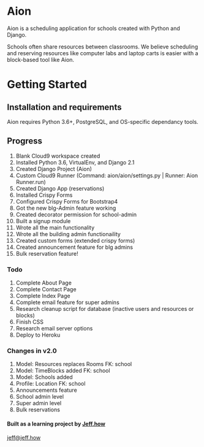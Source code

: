 # Aion

Aion is a scheduling application for schools created with Python and Django.

Schools often share resources between classrooms. We believe scheduling and 
reserving  resources like computer labs and laptop carts is easier with a 
block-based tool like Aion.

# Getting Started

## Installation and requirements
Aion requires Python 3.6+, PostgreSQL, and OS-specific dependancy tools.

## Progress
1. Blank Cloud9 workspace created
2. Installed Python 3.6, VirtualEnv, and Django 2.1
3. Created Django Project (Aion)
4. Custom Cloud9 Runner (Command: aion/aion/settings.py | Runner: Aion Runner.run)
5. Created Django App (reservations)
8. Installed Crispy Forms
9. Configured Crispy Forms for Bootstrap4
10. Got the new blg-Admin feature working
11. Created decorator permission for school-admin
12. Built a signup module
13. Wrote all the main functionality
14. Wrote all the building admin functionaility
15. Created custom forms (extended crispy forms)
16. Created announcement feature for blg admins
17. Bulk reservation feature!

### Todo
1. Complete About Page
2. Complete Contact Page
3. Complete Index Page
4. Complete email feature for super admins
5. Research cleanup script for database (inactive users and resources or blocks)
6. Finish CSS
7. Research email server options
8. Deploy to Heroku

### Changes in v2.0
1. Model: Resources replaces Rooms FK: school
2. Model: TimeBlocks added FK: school
3. Model: Schools added
4. Profile: Location FK: school
4. Announcements feature
5. School admin level
6. Super admin level
7. Bulk reservations

#### Built as a learning project by [Jeff.how](http://jeff.how)
[jeff@jeff.how](mailto:jeff.how)